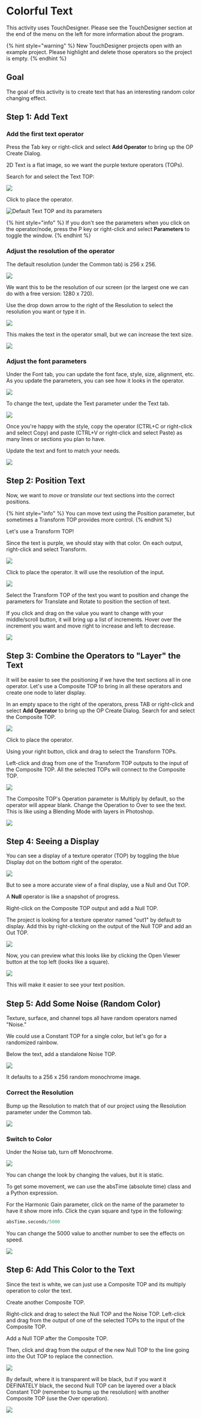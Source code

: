 # Colorful Text

This activity uses TouchDesigner. Please see the TouchDesigner section at the end of the menu on the left for more information about the program.

{% hint style="warning" %}
New TouchDesigner projects open with an example project. Please highlight and delete those operators so the project is empty.
{% endhint %}

## Goal

The goal of this activity is to create text that has an interesting random color changing effect.

## Step 1: Add Text

### Add the first text operator

Press the Tab key or right-click and select **Add Operator** to bring up the OP Create Dialog.

2D Text is a flat image, so we want the purple texture operators \(TOPs\).

Search for and select the Text TOP:

![](../../.gitbook/assets/image%20%28223%29.png)

Click to place the operator. 

![Default Text TOP and its parameters](../../.gitbook/assets/image%20%28205%29.png)

{% hint style="info" %}
If you don't see the parameters when you click on the operator/node, press the P key or right-click and select **Parameters** to toggle the window.
{% endhint %}

### Adjust the resolution of the operator

The default resolution \(under the Common tab\) is 256 x 256. 

![](../../.gitbook/assets/image%20%28220%29.png)

We want this to be the resolution of our screen \(or the largest one we can do with a free version: 1280 x 720\).

Use the drop down arrow to the right of the Resolution to select the resolution you want or type it in.

![](../../.gitbook/assets/image%20%28218%29.png)

This makes the text in the operator small, but we can increase the text size.

![](../../.gitbook/assets/image%20%28234%29.png)

### Adjust the font parameters

Under the Font tab, you can update the font face, style, size, alignment, etc. As you update the parameters, you can see how it looks in the operator.

![](../../.gitbook/assets/image%20%28226%29.png)

To change the text, update the Text parameter under the Text tab.

![](../../.gitbook/assets/image%20%28203%29.png)

Once you're happy with the style, copy the operator \(CTRL+C or right-click and select Copy\) and paste \(CTRL+V or right-click and select Paste\) as many lines or sections you plan to have.

Update the text and font to match your needs.

![](../../.gitbook/assets/image%20%28252%29.png)

## Step 2: Position Text

Now, we want to _move_ or _translate_ our text sections into the correct positions.

{% hint style="info" %}
You can move text using the Position parameter, but sometimes a Transform TOP provides more control. 
{% endhint %}

Let's use a Transform TOP!

Since the text is purple, we should stay with that color. On each output, right-click and select Transform.

![](../../.gitbook/assets/image%20%28246%29.png)

Click to place the operator. It will use the resolution of the input.

![](../../.gitbook/assets/image%20%28247%29.png)

Select the Transform TOP of the text you want to position and change the parameters for Translate and Rotate to position the section of text.

If you click and drag on the value you want to change with your middle/scroll button, it will bring up a list of increments. Hover over the increment you want and move right to increase and left to decrease.

![](../../.gitbook/assets/week9bs2.gif)

## Step 3: Combine the Operators to "Layer" the Text

It will be easier to see the positioning if we have the text sections all in one operator. Let's use a Composite TOP to bring in all these operators and create one node to later display.

In an empty space to the right of the operators, press TAB or right-click and select **Add Operator** to bring up the OP Create Dialog. Search for and select the Composite TOP.

![](../../.gitbook/assets/image%20%28217%29.png)

Click to place the operator.

Using your right button, click and drag to select the Transform TOPs. 

Left-click and drag from one of the Transform TOP outputs to the input of the Composite TOP. All the selected TOPs will connect to the Composite TOP.

![](../../.gitbook/assets/week9bs3.gif)

The Composite TOP's Operation parameter is Multiply by default, so the operator will appear blank. Change the Operation to Over to see the text. This is like using a Blending Mode with layers in Photoshop.

![](../../.gitbook/assets/image%20%28230%29.png)

## Step 4: Seeing a Display

You can see a display of a texture operator \(TOP\) by toggling the blue Display dot on the bottom right of the operator.

![](../../.gitbook/assets/image%20%28233%29.png)

But to see a more accurate view of a final display, use a Null and Out TOP.

A **Null** operator is like a snapshot of progress.

Right-click on the Composite TOP output and add a Null TOP.

The project is looking for a texture operator named "out1" by default to display. Add this by right-clicking on the output of the Null TOP and add an Out TOP.

![](../../.gitbook/assets/image%20%28240%29.png)

Now, you can preview what this looks like by clicking the Open Viewer button at the top left \(looks like a square\).

![](../../.gitbook/assets/image%20%28242%29.png)

This will make it easier to see your text position.

## Step 5: Add Some Noise \(Random Color\)

Texture, surface, and channel tops all have random operators named "Noise."

We could use a Constant TOP for a single color, but let's go for a randomized rainbow.

Below the text, add a standalone Noise TOP.

![](../../.gitbook/assets/image%20%28245%29.png)

It defaults to a 256 x 256 random monochrome image.

### Correct the Resolution

Bump up the Resolution to match that of our project using the Resolution parameter under the Common tab.

![](../../.gitbook/assets/image%20%28214%29.png)

### Switch to Color

Under the Noise tab, turn off Monochrome.

![](../../.gitbook/assets/image%20%28243%29.png)

You can change the look by changing the values, but it is static.

To get some movement, we can use the absTime \(absolute time\) class and a Python expression.

For the Harmonic Gain parameter, click on the name of the parameter to have it show more info. Click the cyan square and type in the following:

```python
absTime.seconds/5000
```

You can change the 5000 value to another number to see the effects on speed.

![](../../.gitbook/assets/week9bs5.gif)

## Step 6: Add This Color to the Text

Since the text is white, we can just use a Composite TOP and its multiply operation to color the text.

Create another Composite TOP.

Right-click and drag to select the Null TOP and the Noise TOP. Left-click and drag from the output of one of the selected TOPs to the input of the Composite TOP.

Add a Null TOP after the Composite TOP.

Then, click and drag from the output of the new Null TOP to the line going into the Out TOP to replace the connection.

![](../../.gitbook/assets/week9bs6%20%281%29.gif)

By default, where it is transparent will be black, but if you want it DEFINATELY black, the second Null TOP can be layered over a black Constant TOP \(remember to bump up the resolution\) with another Composite TOP \(use the Over operation\). 

![](../../.gitbook/assets/image%20%28216%29.png)

